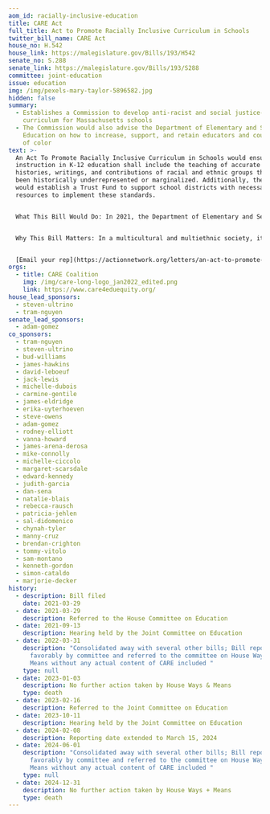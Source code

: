 ```yaml
---
aom_id: racially-inclusive-education
title: CARE Act
full_title: Act to Promote Racially Inclusive Curriculum in Schools
twitter_bill_name: CARE Act
house_no: H.542
house_link: https://malegislature.gov/Bills/193/H542
senate_no: S.288
senate_link: https://malegislature.gov/Bills/193/S288
committee: joint-education
issue: education
img: /img/pexels-mary-taylor-5896582.jpg
hidden: false
summary:
  - Establishes a Commission to develop anti-racist and social justice-focused
    curriculum for Massachusetts schools
  - The Commission would also advise the Department of Elementary and Secondary
    Education on how to increase, support, and retain educators and counselors
    of color
text: >-
  An Act To Promote Racially Inclusive Curriculum in Schools would ensure that
  instruction in K-12 education shall include the teaching of accurate
  histories, writings, and contributions of racial and ethnic groups that have
  been historically underrepresented or marginalized. Additionally, the bill
  would establish a Trust Fund to support school districts with necessary
  resources to implement these standards. 


  What This Bill Would Do: In 2021, the Department of Elementary and Secondary Education (DESE) provided guidance and recommended resources to reflect the importance of race, racism, and culturally inclusive teaching. This bill establishes academic standards in DESE’s curriculum frameworks that incorporate the study of histories and narratives of underrepresented racial and ethnic groups into instruction in all public schools. A separate trust fund will be established to provide grant-based support for school districts to implement such curriculum. 


  Why This Bill Matters: In a multicultural and multiethnic society, it is vital that students receive an education that includes accurate histories, stories, and perspectives of all people. Our currently divided democracy would benefit if future generations gain a comprehensive and accurate education that includes the teaching of writings, contributions, and cultural heritage of historically marginalized groups, as well as the study of policies and practices, and social and economic impacts on these groups and society. Students will learn to understand the experiences of others, see their own identities and experiences reflected, treat others with empathy and respect, and build stronger connections. Additionally, an accurate teaching of our nation’s history will bolster our state’s efforts to attract and retain educators from underrepresented backgrounds. Future generations will be more equipped with the skills and understanding needed to be productive in the workplace and to participate as residents in our culturally rich Commonwealth and as global citizens


  [Email your rep](https://actionnetwork.org/letters/an-act-to-promote-racially-inclusive-curriculum-in-schools?clear_id=true)
orgs:
  - title: CARE Coalition
    img: /img/care-long-logo_jan2022_edited.png
    link: https://www.care4eduequity.org/
house_lead_sponsors:
  - steven-ultrino
  - tram-nguyen
senate_lead_sponsors:
  - adam-gomez
co_sponsors:
  - tram-nguyen
  - steven-ultrino
  - bud-williams
  - james-hawkins
  - david-leboeuf
  - jack-lewis
  - michelle-dubois
  - carmine-gentile
  - james-eldridge
  - erika-uyterhoeven
  - steve-owens
  - adam-gomez
  - rodney-elliott
  - vanna-howard
  - james-arena-derosa
  - mike-connolly
  - michelle-ciccolo
  - margaret-scarsdale
  - edward-kennedy
  - judith-garcia
  - dan-sena
  - natalie-blais
  - rebecca-rausch
  - patricia-jehlen
  - sal-didomenico
  - chynah-tyler
  - manny-cruz
  - brendan-crighton
  - tommy-vitolo
  - sam-montano
  - kenneth-gordon
  - simon-cataldo
  - marjorie-decker
history:
  - description: Bill filed
    date: 2021-03-29
  - date: 2021-03-29
    description: Referred to the House Committee on Education
  - date: 2021-09-13
    description: Hearing held by the Joint Committee on Education
  - date: 2022-03-31
    description: "Consolidated away with several other bills; Bill reported
      favorably by committee and referred to the committee on House Ways and
      Means without any actual content of CARE included "
    type: null
  - date: 2023-01-03
    description: No further action taken by House Ways & Means
    type: death
  - date: 2023-02-16
    description: Referred to the Joint Committee on Education
  - date: 2023-10-11
    description: Hearing held by the Joint Committee on Education
  - date: 2024-02-08
    description: Reporting date extended to March 15, 2024
  - date: 2024-06-01
    description: "Consolidated away with several other bills; Bill reported
      favorably by committee and referred to the committee on House Ways and
      Means without any actual content of CARE included "
    type: null
  - date: 2024-12-31
    description: No further action taken by House Ways + Means
    type: death
---
```

